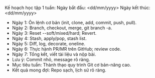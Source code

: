 Kế hoạch học tập 1 tuần:
Ngày bắt đầu: <dd/mm/yyyy>
Ngày kết thúc: <dd/mm/yyyy>

- Ngày 1: Ôn lệnh cơ bản (init, clone, add, commit, push, pull).
- Ngày 2: Branch, checkout, merge, git branch -a.
- Ngày 3: Reset --soft/mixed/hard; Revert.
- Ngày 4: Stash, apply/pop, stash list.
- Ngày 5: Diff, log, decorate, oneline.
- Ngày 6: Thực hành PR/MR trên GitHub; review code.
- Ngày 7: Tổng kết, viết tài liệu và nộp bài.
- Lưu ý: Commit nhỏ, message rõ ràng.
- Mục tiêu tuần: Thành thạo quy trình Git cơ bản-nâng cao.
- Kết quả mong đợi: Repo sạch, lịch sử rõ ràng.
